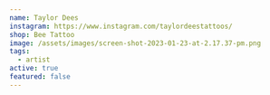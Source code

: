 ```yaml
---
name: Taylor Dees
instagram: https://www.instagram.com/taylordeestattoos/
shop: Bee Tattoo
image: /assets/images/screen-shot-2023-01-23-at-2.17.37-pm.png
tags:
  - artist
active: true
featured: false
---
```

